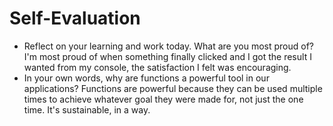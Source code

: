 # Self-Evaluation

- Reflect on your learning and work today. What are you most proud of?
I'm most proud of when something finally clicked and I got the result I wanted from my console, the satisfaction I felt was encouraging. 
- In your own words, why are functions a powerful tool in our applications?
Functions are powerful because they can be used multiple times to achieve whatever goal they were made for, not just the one time. It's sustainable, in a way.